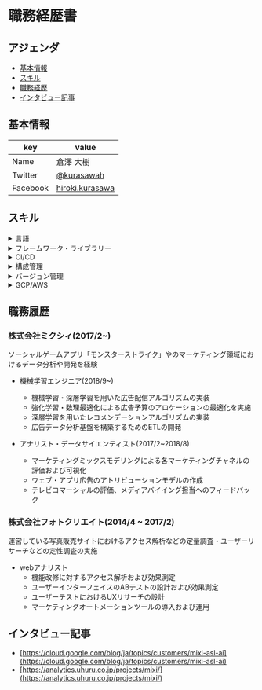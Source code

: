 
# 職務経歴書

## アジェンダ
- [基本情報](#基本情報)
- [スキル](#スキル)
- [職務経歴](#職務履歴)
- [インタビュー記事](#インタビュー記事)

## 基本情報

key | value
-- | -- 
Name | 倉澤 大樹
Twitter | [@kurasawah](https://twitter.com/kurasawah)
Facebook | [hiroki.kurasawa](https://www.facebook.com/hiroki.kurasawa)

## スキル

<details>
<summary>
言語
</summary>
  
- Python
- Shell
- SQL
- R
- JavaScript

</details>

<details>
<summary>
フレームワーク・ライブラリー
</summary>
  
- Tensorflow
- Pytorch
- Apache Airflow
- Apache Beam
- Flask
- FastAPI
- Vue.js
</details>


<details>
<summary>
CI/CD
</summary>
  
- CircleCI
- CloudBuild
</details>

<details>
<summary>
構成管理
</summary>
  
- Terraform
- CloudFormation
</details>

<details>
<summary>
バージョン管理
</summary>
  
- Github
</details>


<details>
<summary>
GCP/AWS
</summary>
  
- GCP
  - Cloud Composer
  - Dataflow
  - AI Platform
  - DataProc
  - Cloud Storage
  - BigQuery
  - Cloud Run
  - Identitu-Aware-Proxy

- AWS
  - Cloud Watch
  - Lambda
  - Batch
  - S3
  - Redshift
  - ECR
  - CloudFormation
  - Sagemaker
  - DynamoDB
  - StepFunctions
</details>

## 職務履歴

### 株式会社ミクシィ(2017/2~)
ソーシャルゲームアプリ「モンスターストライク」やのマーケティング領域におけるデータ分析や開発を経験

- 機械学習エンジニア(2018/9~)
  - 機械学習・深層学習を用いた広告配信アルゴリズムの実装
  - 強化学習・数理最適化による広告予算のアロケーションの最適化を実施
  - 深層学習を用いたレコメンデーションアルゴリズムの実装
  - 広告データ分析基盤を構築するためのETLの開発

- アナリスト・データサイエンティスト(2017/2~2018/8)
  - マーケティングミックスモデリングによる各マーケティングチャネルの評価および可視化
  - ウェブ・アプリ広告のアトリビューションモデルの作成
  - テレビコマーシャルの評価、メディアバイイング担当へのフィードバック


### 株式会社フォトクリエイト(2014/4 ~ 2017/2)
運営している写真販売サイトにおけるアクセス解析などの定量調査・ユーザーリサーチなどの定性調査の実施 
- webアナリスト
  - 機能改修に対するアクセス解析および効果測定
  - ユーザーインターフェイスのABテストの設計および効果測定
  - ユーザーテストにおけるUXリサーチの設計
  - マーケティングオートメーションツールの導入および運用

## インタビュー記事
- [https://cloud.google.com/blog/ja/topics/customers/mixi-asl-ai](https://cloud.google.com/blog/ja/topics/customers/mixi-asl-ai)
- [https://analytics.uhuru.co.jp/projects/mixi/](https://analytics.uhuru.co.jp/projects/mixi/)
